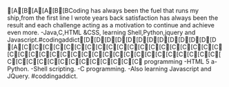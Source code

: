 [A[B[A[A[B[BCoding has always been the fuel that runs my ship,from the first line l wrote years back satisfaction has always been the result and each challenge acting as a motivation to continue and achieve even more.
-Java,C,HTML &CSS, learning Shell,Python,jquery and Javascript.#codingaddict[D[D[D[D[D[D[D[D[D[D[D[D[D
[A[C[C[C[C[C[C[C[C[C[C[C[C[C[C[C[C[C[C[C[C[C[C[C[C[C[C[C[C[C[C[C[C[C[C[C[C[C[C[C[C[C[C[C[C[C[C[C[C[C[C[C[C programming
-HTML 5 a-Python.
-Shell scripting.
-C programming.
-Also learning Javascript and JQuery.
#coddingaddict.